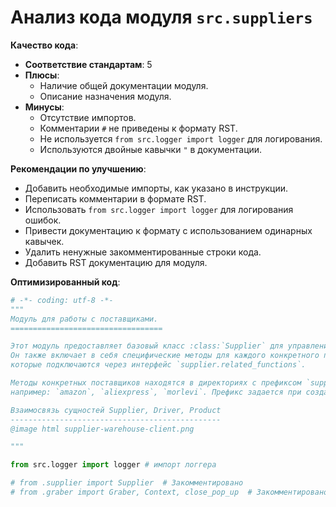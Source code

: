 # Анализ кода модуля `src.suppliers`

**Качество кода**:
- **Соответствие стандартам**: 5
- **Плюсы**:
    - Наличие общей документации модуля.
    - Описание назначения модуля.
- **Минусы**:
    - Отсутствие импортов.
    - Комментарии `#` не приведены к формату RST.
    - Не используется `from src.logger import logger` для логирования.
    - Используются двойные кавычки `"` в документации.

**Рекомендации по улучшению**:
- Добавить необходимые импорты, как указано в инструкции.
- Переписать комментарии в формате RST.
- Использовать `from src.logger import logger` для логирования ошибок.
- Привести документацию к формату с использованием одинарных кавычек.
- Удалить ненужные закомментированные строки кода.
- Добавить RST документацию для модуля.

**Оптимизированный код**:

```python
# -*- coding: utf-8 -*-
"""
Модуль для работы с поставщиками.
==================================

Этот модуль предоставляет базовый класс :class:`Supplier` для управления данными поставщиков.
Он также включает в себя специфические методы для каждого конкретного поставщика,
которые подключаются через интерфейс `supplier.related_functions`.

Методы конкретных поставщиков находятся в директориях с префиксом `supplier_prefix`,
например: `amazon`, `aliexpress`, `morlevi`. Префикс задается при создании нового поставщика.

Взаимосвязь сущностей Supplier, Driver, Product
-----------------------------------------------
@image html supplier-warehouse-client.png

"""

from src.logger import logger # импорт логгера

# from .supplier import Supplier  # Закомментировано
# from .graber import Graber, Context, close_pop_up  # Закомментировано
```